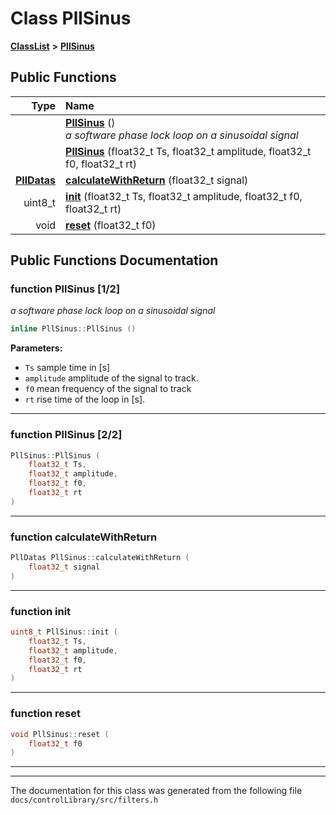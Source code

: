 

# Class PllSinus



[**ClassList**](annotated.md) **>** [**PllSinus**](classPllSinus.md)










































## Public Functions

| Type | Name |
| ---: | :--- |
|   | [**PllSinus**](#function-pllsinus-12) () <br>_a software phase lock loop on a sinusoidal signal_  |
|   | [**PllSinus**](#function-pllsinus-22) (float32\_t Ts, float32\_t amplitude, float32\_t f0, float32\_t rt) <br> |
|  [**PllDatas**](structPllDatas.md) | [**calculateWithReturn**](#function-calculatewithreturn) (float32\_t signal) <br> |
|  uint8\_t | [**init**](#function-init) (float32\_t Ts, float32\_t amplitude, float32\_t f0, float32\_t rt) <br> |
|  void | [**reset**](#function-reset) (float32\_t f0) <br> |




























## Public Functions Documentation




### function PllSinus [1/2]

_a software phase lock loop on a sinusoidal signal_ 
```C++
inline PllSinus::PllSinus () 
```





**Parameters:**


* `Ts` sample time in [s] 
* `amplitude` amplitude of the signal to track. 
* `f0` mean frequency of the signal to track 
* `rt` rise time of the loop in [s]. 




        

<hr>



### function PllSinus [2/2]

```C++
PllSinus::PllSinus (
    float32_t Ts,
    float32_t amplitude,
    float32_t f0,
    float32_t rt
) 
```




<hr>



### function calculateWithReturn 

```C++
PllDatas PllSinus::calculateWithReturn (
    float32_t signal
) 
```




<hr>



### function init 

```C++
uint8_t PllSinus::init (
    float32_t Ts,
    float32_t amplitude,
    float32_t f0,
    float32_t rt
) 
```




<hr>



### function reset 

```C++
void PllSinus::reset (
    float32_t f0
) 
```




<hr>

------------------------------
The documentation for this class was generated from the following file `docs/controlLibrary/src/filters.h`

